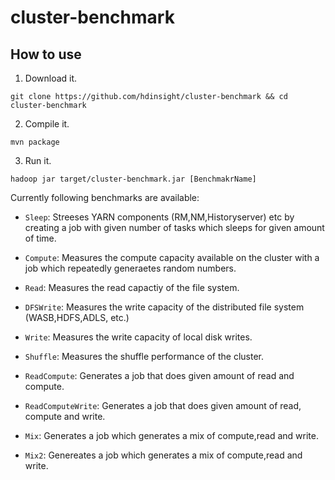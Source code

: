 cluster-benchmark
=================

## How to use

1. Download it.
  ```
  git clone https://github.com/hdinsight/cluster-benchmark && cd cluster-benchmark
  ```

2. Compile it.
  ```
  mvn package
  ```
 
3. Run it.
  ```
  hadoop jar target/cluster-benchmark.jar [BenchmakrName]
  ```

Currently following benchmarks are available:

* ``Sleep``: Streeses YARN components (RM,NM,Historyserver) etc by creating a job with given number of tasks which sleeps for given amount of time.

* ``Compute``: Measures the compute capacity available on the cluster with a job which repeatedly generaetes random numbers. 

* ``Read``: Measures the read capactiy of the file system.

* ``DFSWrite``: Measures the write capacity of the distributed file system (WASB,HDFS,ADLS, etc.)

* ``Write``: Measures the write capacity of local disk writes.

* ``Shuffle``: Measures the shuffle performance of the cluster.


* ``ReadCompute``: Generates a job that does given amount of read and compute.

* ``ReadComputeWrite``: Generates a job that does given amount of read, compute and write.

* ``Mix``: Generates a job which generates a mix of compute,read and write.

* ``Mix2``: Genereates a job which generates a mix of compute,read and write.
